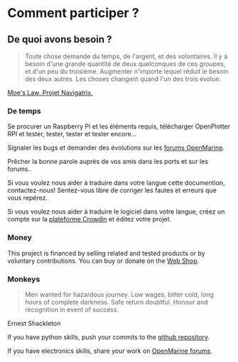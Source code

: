 # Comment participer ?

## De quoi avons besoin ?

> Toute chose demande du temps, de l'argent, et des volontaires. Il y a besoin d'une grande quantité de deux quelconques de ces groupes, et d'un peu du troisième. Augmenter n'importe lequel réduit le besoin des deux autres. Les choses changent quand l'un des trois évolue.

[Moe's Law, Projet Navigatrix.](http://navigatrix.net)

### De temps

Se procurer un Raspberry Pi et les éléments requis, télécharger OpenPlotter RPI et tester, tester, tester et tester encore...

Signaler les bugs et demander des évolutions sur les [forums OpenMarine](http://forum.openmarine.net/).

Prêcher la bonne parole auprès de vos amis dans les ports et sur les forums..

Si vous voulez nous aider à traduire dans votre langue cette documention, contactez-nous! Sentez-vous libre de corriger les fautes et erreurs que vous repérez.

Si vous voulez nous aider à traduire le logiciel dans votre langue, créez un compte sur la  [plateforme Crowdin](https://crowdin.com/project/openplotter) et éditez votre projet.

### Money

This project is financed by selling related and tested products or by voluntary contributions. You can buy or donate on the [Web Shop](http://shop.sailoog.com/).

### Monkeys

> Men wanted for hazardous journey. Low wages, bitter cold, long hours of complete darkness. Safe return doubtful. Honour and recognition in event of success.

Ernest Shackleton

If you have python skills, push your commits to the [github repository](https://github.com/sailoog/openplotter).

If you have electronics skills, share your work on [OpenMarine forums](http://forum.openmarine.net/).




